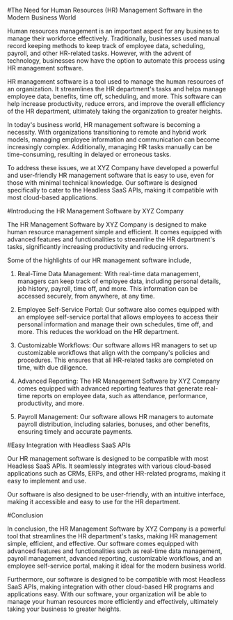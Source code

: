 #The Need for Human Resources (HR) Management Software in the Modern Business World

Human resources management is an important aspect for any business to manage their workforce effectively. Traditionally, businesses used manual record keeping methods to keep track of employee data, scheduling, payroll, and other HR-related tasks. However, with the advent of technology, businesses now have the option to automate this process using HR management software.

HR management software is a tool used to manage the human resources of an organization. It streamlines the HR department's tasks and helps manage employee data, benefits, time off, scheduling, and more. This software can help increase productivity, reduce errors, and improve the overall efficiency of the HR department, ultimately taking the organization to greater heights.

In today's business world, HR management software is becoming a necessity. With organizations transitioning to remote and hybrid work models, managing employee information and communication can become increasingly complex. Additionally, managing HR tasks manually can be time-consuming, resulting in delayed or erroneous tasks.

To address these issues, we at XYZ Company have developed a powerful and user-friendly HR management software that is easy to use, even for those with minimal technical knowledge. Our software is designed specifically to cater to the Headless SaaS APIs, making it compatible with most cloud-based applications.

#Introducing the HR Management Software by XYZ Company

The HR Management Software by XYZ Company is designed to make human resource management simple and efficient. It comes equipped with advanced features and functionalities to streamline the HR department's tasks, significantly increasing productivity and reducing errors.

Some of the highlights of our HR management software include,

1. Real-Time Data Management: With real-time data management, managers can keep track of employee data, including personal details, job history, payroll, time off, and more. This information can be accessed securely, from anywhere, at any time.

2. Employee Self-Service Portal: Our software also comes equipped with an employee self-service portal that allows employees to access their personal information and manage their own schedules, time off, and more. This reduces the workload on the HR department.

3. Customizable Workflows: Our software allows HR managers to set up customizable workflows that align with the company's policies and procedures. This ensures that all HR-related tasks are completed on time, with due diligence.

4. Advanced Reporting: The HR Management Software by XYZ Company comes equipped with advanced reporting features that generate real-time reports on employee data, such as attendance, performance, productivity, and more.

5. Payroll Management: Our software allows HR managers to automate payroll distribution, including salaries, bonuses, and other benefits, ensuring timely and accurate payments.



#Easy Integration with Headless SaaS APIs

Our HR management software is designed to be compatible with most Headless SaaS APIs. It seamlessly integrates with various cloud-based applications such as CRMs, ERPs, and other HR-related programs, making it easy to implement and use.

Our software is also designed to be user-friendly, with an intuitive interface, making it accessible and easy to use for the HR department.

#Conclusion

In conclusion, the HR Management Software by XYZ Company is a powerful tool that streamlines the HR department's tasks, making HR management simple, efficient, and effective. Our software comes equipped with advanced features and functionalities such as real-time data management, payroll management, advanced reporting, customizable workflows, and an employee self-service portal, making it ideal for the modern business world.

Furthermore, our software is designed to be compatible with most Headless SaaS APIs, making integration with other cloud-based HR programs and applications easy. With our software, your organization will be able to manage your human resources more efficiently and effectively, ultimately taking your business to greater heights.